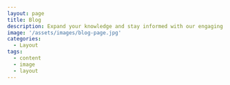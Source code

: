 ```yaml
---
layout: page
title: Blog
description: Expand your knowledge and stay informed with our engaging blog posts.
image: '/assets/images/blog-page.jpg'
categories:
  - Layout
tags:
  - content
  - image
  - layout
---
```


